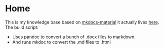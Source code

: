 # Home

This is my knowledge base based on [mkdocs-material](https://squidfunk.github.io/mkdocs-material/) it actually lives [here](https://bremendirk.gitbook.io/dirk-wiki/). 
The build script:

- Uses pandoc to convert a bunch of .docx files to markdown.
- And runs mkdoc to convert the .md files to .html